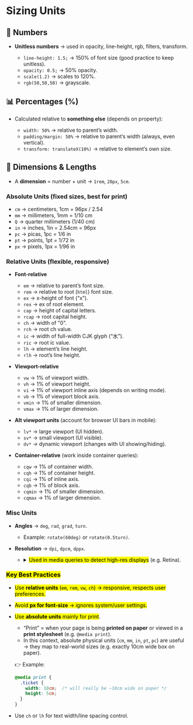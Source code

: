 # Sizing Units

## 🔢 Numbers

* **Unitless numbers** → used in opacity, line-height, rgb, filters, transform.

  * `line-height: 1.5;` → 150% of font size (good practice to keep unitless).
  * `opacity: 0.5;` → 50% opacity.
  * `scale(1.2)` → scales to 120%.
  * `rgb(50,50,50)` → grayscale.


## 📊 Percentages (%)

* Calculated relative to **something else** (depends on property):

  * `width: 50%` → relative to parent’s width.
  * `padding/margin: 50%` → relative to parent’s width (always, even vertical).
  * `transform: translateX(10%)` → relative to element’s own size.


## 📐 Dimensions & Lengths

* A **dimension** = number + unit → `1rem`, `20px`, `5cm`.

### Absolute Units (fixed sizes, best for print)

* `cm` → centimeters, 1cm = 96px / 2.54
* `mm` → millimeters, 1mm = 1/10 cm
* `Q` → quarter millimeters (1/40 cm)
* `in` → inches, 1in = 2.54cm = 96px
* `pc` → picas, 1pc = 1/6 in
* `pt` → points, 1pt = 1/72 in
* `px` → pixels, 1px = 1/96 in

### Relative Units (flexible, responsive)

* **Font-relative**

  * `em` → relative to parent’s font size.
  * `rem` → relative to root (`html`) font size.
  * `ex` → x-height of font (“x”).
  * `rex` → ex of root element.
  * `cap` → height of capital letters.
  * `rcap` → root capital height.
  * `ch` → width of "0".
  * `rch` → root ch value.
  * `ic` → width of full-width CJK glyph (“水”).
  * `ric` → root ic value.
  * `lh` → element’s line height.
  * `rlh` → root’s line height.

* **Viewport-relative**

  * `vw` → 1% of viewport width.
  * `vh` → 1% of viewport height.
  * `vi` → 1% of viewport inline axis (depends on writing mode).
  * `vb` → 1% of viewport block axis.
  * `vmin` → 1% of smaller dimension.
  * `vmax` → 1% of larger dimension.

* **Alt viewport units** (account for browser UI bars in mobile):

  * `lv*` → large viewport (UI hidden).
  * `sv*` → small viewport (UI visible).
  * `dv*` → dynamic viewport (changes with UI showing/hiding).

* **Container-relative** (work inside container queries):

  * `cqw` → 1% of container width.
  * `cqh` → 1% of container height.
  * `cqi` → 1% of inline axis.
  * `cqb` → 1% of block axis.
  * `cqmin` → 1% of smaller dimension.
  * `cqmax` → 1% of larger dimension.



###  Misc Units

* **Angles** → `deg`, `rad`, `grad`, `turn`.

  * Example: `rotate(60deg)` or `rotate(0.5turn)`.
* **Resolution** → `dpi`, `dpcm`, `dppx`.
  * <details>
     <summary><mark> Used in media queries to detect high-res displays</mark> (e.g. Retina).</summary>

       ## 1. **Resolution units**
    
       * `dpi` = dots per inch
       * `dpcm` = dots per centimeter
       * `dppx` = dots per CSS pixel (relative to 1px at 96dpi → so `1dppx = 96dpi`)
       
       They are most often used in **media queries** to check whether the display has a high pixel density.
       
       
       
       ## 2. **Why?**
       
       High-DPI displays (e.g. Retina, 4K phones) pack more device pixels into the same CSS pixel size. If you serve a normal-resolution image, it looks **blurry**.
       So you check resolution → then serve higher-res assets.
    
    
    
    ## 3. **Examples**
    
    ### Detect Retina (2× resolution) using `dppx`
    
    ```css
    @media (min-resolution: 2dppx) {
      .logo {
        background-image: url("logo@2x.png");
      }
    }
    ```
    
    ➡️ If the screen has at least **2 device pixels per CSS pixel**, use a higher-resolution image.
    
    
    
    ### Using `dpi`
    
    ```css
    @media (min-resolution: 192dpi) {
      .logo {
        background-image: url("logo@2x.png");
      }
    }
    ```
    
    * `192dpi` is equivalent to `2dppx` because `1dppx = 96dpi`.
    
    
    
    ### Using `dpcm`
    
    ```css
    @media (min-resolution: 75dpcm) {
      .logo {
        background-image: url("logo@2x.png");
      }
    }
    ```
    
    * `75dpcm` ≈ `192dpi`.
    
    
    
    ## 4. **Cross-browser compatibility**
    
    For Safari and older browsers, you sometimes need **vendor-prefixed queries (browser specific css instead of a standard css for all types of browser)**:
    
    ```css
    @media 
      (-webkit-min-device-pixel-ratio: 2), /* old Safari */
      (min-resolution: 192dpi),            /* dpi */
      (min-resolution: 2dppx) {            /* modern */
      
      .logo {
        background-image: url("logo@2x.png");
      }
    }
    ```
     **In short:**
    <mark>You use `dpi`, `dpcm`, or `dppx` inside `@media` queries to detect when a device has a **high pixel density display** and swap in higher-resolution assets (images, icons, etc.) to keep them sharp.</mark>

  </details>




### <mark> Key Best Practices</mark>

* <mark>Use **relative units** (`em`, `rem`, `vw`, `ch`) → responsive, respects user preferences.</mark>
* <mark>Avoid **px for font-size** → ignores system/user settings.</mark>
* <mark>Use **absolute units** mainly for print</mark>.
  * “Print” = when your page is being **printed on paper** or viewed in a **print stylesheet** (e.g. `@media print`).
  * In this context, absolute physical units (`cm`, `mm`, `in`, `pt`, `pc`) are useful → they map to real-world sizes (e.g. exactly 10cm wide box on paper).
  
  👉 Example:
  
  ```css
  @media print {
    .ticket {
      width: 10cm;  /* will really be ~10cm wide on paper */
      height: 5cm;
    }
  }
  ```
* Use `ch` or `lh` for text width/line spacing control.
